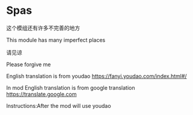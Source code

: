 # Spas
这个模组还有许多不完善的地方

This module has many imperfect places

请见谅

Please forgive me

English translation is from youdao https://fanyi.youdao.com/index.html#/

In mod English translation is from google translation https://translate.google.com

Instructions:After the mod will use youdao 
